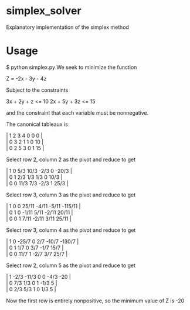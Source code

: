 simplex_solver
==============

Explanatory implementation of the simplex method

Usage
=====

$ python simplex.py 
We seek to minimize the function

Z = -2x - 3y - 4z

Subject to the constraints

3x + 2y + z <= 10
2x + 5y + 3z <= 15

and the constraint that each variable must be nonnegative.


The canonical tableaux is

|   1   2   3   4   0   0   0   |   
|   0   3   2   1   1   0   10  |   
|   0   2   5   3   0   1   15  |   

Select row 2, column 2 as the pivot and reduce to get

|      1      0      5/3    10/3   -2/3   0      -20/3  |      
|      0      1      2/3    1/3    1/3    0      10/3   |      
|      0      0      11/3   7/3    -2/3   1      25/3   |      

Select row 3, column 3 as the pivot and reduce to get

|        1        0        0        25/11    -4/11    -5/11    -115/11  |        
|        0        1        0        -1/11    5/11     -2/11    20/11    |        
|        0        0        1        7/11     -2/11    3/11     25/11    |        

Select row 3, column 4 as the pivot and reduce to get

|       1       0       -25/7   0       2/7     -10/7   -130/7  |       
|       0       1       1/7     0       3/7     -1/7    15/7    |       
|       0       0       11/7    1       -2/7    3/7     25/7    |       

Select row 2, column 5 as the pivot and reduce to get

|      1      -2/3   -11/3  0      0      -4/3   -20    |      
|      0      7/3    1/3    0      1      -1/3   5      |      
|      0      2/3    5/3    1      0      1/3    5      |      

Now the first row is entirely nonpositive, so the minimum value of Z is -20
